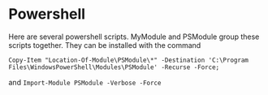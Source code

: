 # Powershell

Here are several powershell scripts. MyModule and PSModule group these scripts together.
They can be installed with the command 

```Copy-Item "Location-Of-Module\PSModule\*" -Destination 'C:\Program Files\WindowsPowerShell\Modules\PSModule' -Recurse -Force;```

and 
```Import-Module PSModule -Verbose -Force```
